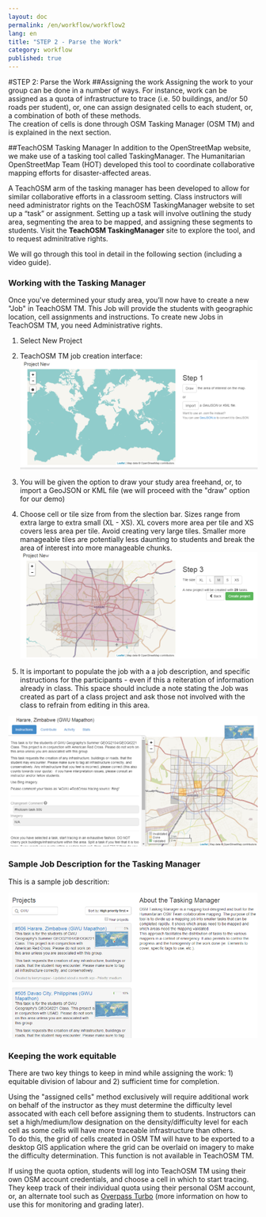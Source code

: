 ```yaml
---
layout: doc
permalink: /en/workflow/workflow2
lang: en
title: "STEP 2 - Parse the Work"
category: workflow
published: true
---
```


#STEP 2: Parse the Work
##Assigning the work
Assigning the work to your group can be done in a number of ways. For instance, work can be assigned as a quota of infrastructure to trace (i.e. 50 buildings, and/or 50 roads per student), or, one can assign designated cells to each student, or, a combination of both of these methods.  
The creation of cells is done through OSM Tasking Manager (OSM TM) and is explained in the next section. 

##TeachOSM Tasking Manager
In addition to the OpenStreetMap website, we make use of a tasking tool called TaskingManager. The Humanitarian OpenStreetMap Team (HOT) developed this tool to coordinate collaborative mapping efforts for disaster-affected areas. 

A TeachOSM arm of the tasking manager has been developed to allow for similar collaborative efforts in a classroom setting. Class instructors will need administrator rights on the TeachOSM TaskingManager website to set up a “task” or assignment. Setting up a task will involve outlining the study area, segmenting the area to be mapped, and assigning these segments to students. Visit the **TeachOSM TaskingManager** site to explore the tool, and to request adminitrative rights. 

We will go through this tool in detail in the following section (including a video guide). 

### Working with the Tasking Manager
Once you've determined your study area, you’ll now have to create a new "Job" in TeachOSM TM.  This Job will provide the students with geographic location, cell assignments and instructions.  To create new Jobs in TeachOSM TM, you need Administrative rights.  

1. Select New Project

2. TeachOSM TM job creation interface: <img src="/img/osmtm-new.png" />

3. You will be given the option to draw your study area freehand, or, to import a GeoJSON or KML file (we will proceed with the "draw" option for our demo)

4. Choose cell or tile size from from the slection bar.  Sizes range from extra large to extra small (XL - XS). XL covers more area per tile and XS covers less area per tile.  Avoid creating very large tiles. Smaller more manageable tiles are potentially less daunting to students and break the area of interest into more manageable chunks. <img src="/img/osmtm-grid.png" />

5. It is important to populate the job with a a job description, and specific instructions for the participants - even if this a reiteration of information already in class.  This space should include a note stating the Job was created as part of a class project and ask those not involved with the class to refrain from editing in this area.  


<img src="/img/osmtm-complete.png" />




### Sample Job Description for the Tasking Manager
This is a sample job descrition:

<img src="/img/osmtm-frontpage.png" />




### Keeping the work equitable
There are two key things to keep in mind while assigning the work: 1) equitable division of labour and 2) sufficient time for completion.  


Using the "assigned cells" method exclusively will require additional work on behalf of the instructor as they must determine the difficulty level assocated with each cell before assigning them to students. 
Instructors can set a high/medium/low designation on the density/difficulty level for each cell as some cells will have more traceable infrastructure than others.  
To do this, the grid of cells created in OSM TM will have to be exported to a desktop GIS application where the grid can be overlaid on imagery to make the difficulty determination.  This function is not available in TeachOSM TM.

If using the quota option, students will log into TeachOSM TM using their own OSM account credentials, and choose a cell in which to start tracing. They keep track of their individual quota using their personal OSM account, or, an alternate tool such as [Overpass Turbo](http://overpass-turbo.eu/) (more information on how to use this for monitoring and grading later).
